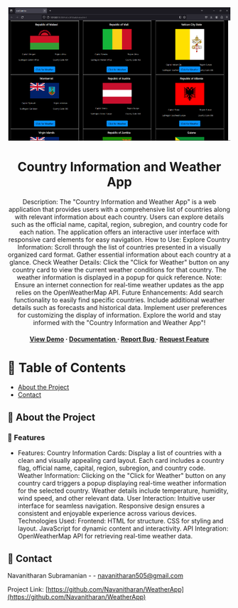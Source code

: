 <div align='center'>

<img src=https://github.com/Navanitharan/WeatherApp/blob/main/Screenshot%202023-12-28%20163604.png alt="screenshot" width=500px height=300px />

<h1>Country Information and Weather App</h1>
<p>Description: The "Country Information and Weather App" is a web application that provides users with a comprehensive list of countries along with relevant information about each country. Users can explore details such as the official name, capital, region, subregion, and country code for each nation. The application offers an interactive user interface with responsive card elements for easy navigation. How to Use: Explore Country Information: Scroll through the list of countries presented in a visually organized card format. Gather essential information about each country at a glance. Check Weather Details: Click the "Click for Weather" button on any country card to view the current weather conditions for that country. The weather information is displayed in a popup for quick reference. Note: Ensure an internet connection for real-time weather updates as the app relies on the OpenWeatherMap API. Future Enhancements: Add search functionality to easily find specific countries. Include additional weather details such as forecasts and historical data. Implement user preferences for customizing the display of information. Explore the world and stay informed with the "Country Information and Weather App"!</p>

<h4> <a href=https://precious-smakager-4cc900.netlify.app/>View Demo</a> <span> · </span> <a href="https://github.com/Navanitharan/WeatherApp/blob/master/README.md"> Documentation </a> <span> · </span> <a href="https://github.com/Navanitharan/WeatherApp/issues"> Report Bug </a> <span> · </span> <a href="https://github.com/Navanitharan/WeatherApp/issues"> Request Feature </a> </h4>


</div>

# :notebook_with_decorative_cover: Table of Contents

- [About the Project](#star2-about-the-project)
- [Contact](#handshake-contact)


## :star2: About the Project

### :dart: Features
- Features: Country Information Cards: Display a list of countries with a clean and visually appealing card layout. Each card includes a country flag, official name, capital, region, subregion, and country code. Weather Information: Clicking on the "Click for Weather" button on any country card triggers a popup displaying real-time weather information for the selected country. Weather details include temperature, humidity, wind speed, and other relevant data. User Interaction: Intuitive user interface for seamless navigation. Responsive design ensures a consistent and enjoyable experience across various devices. Technologies Used: Frontend: HTML for structure. CSS for styling and layout. JavaScript for dynamic content and interactivity. API Integration: OpenWeatherMap API for retrieving real-time weather data.


## :handshake: Contact

Navanitharan Subramanian - - navanitharan505@gmail.com

Project Link: [https://github.com/Navanitharan/WeatherApp](https://github.com/Navanitharan/WeatherApp)
